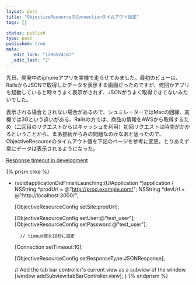 ```yaml
--- 
layout: post
title: "ObjectiveResourceのConnectionタイムアウト設定"
tags: []

status: publish
type: post
published: true
meta: 
  _edit_lock: "1288524187"
  _edit_last: "1"
---
```

先日、開発中のiphoneアプリを実機で走らせてみました。最初のビューは、RailsからJSONで取得したデータを表示する画面だったのですが、何回かアプリを起動していると時々うまく表示がされず、JSONがうまく取得できてないみたいでした。

表示される場合とされない場合があるので、シュミレーターではMacの回線、実機では3Gという違いがある、Railsの方では、商品の情報をAWSから取得するため（二回目のリクエストからはキャッシュを利用）初回リクエストは時間がかかるということから、まあ接続がらみの問題なのかなあと思ったので、ObjectiveResourceのタイムアウト値を下記のページを参考に変更。とりあえず常にデータは表示されるようになった。

<a href="http://groups.google.com/group/objectiveresource/browse_thread/thread/12b3c406f20bcae2">Response timeout in development</a>

{% prism clike %}
- (void)applicationDidFinishLaunching:(UIApplication *)application {
	NSString *prodUrl = @"http://prod.example.com/";
	NSString *devUrl  = @"http://localhost:3000/";
	
	[ObjectiveResourceConfig setSite:prodUrl];
	
	[ObjectiveResourceConfig setUser:@"test_user"];
	[ObjectiveResourceConfig setPassword:@"test_user"];

        // timout値を10秒に設定
	[Connection setTimeout:10];
	
	[ObjectiveResourceConfig setResponseType:JSONResponse];
    
    // Add the tab bar controller's current view as a subview of the window
    [window addSubview:tabBarController.view];
}
{% endprism %}

